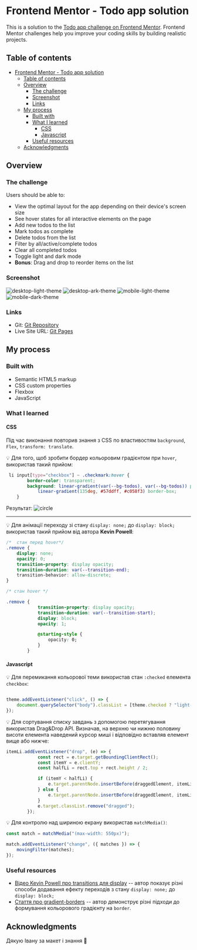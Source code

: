 # Frontend Mentor - Todo app solution

This is a solution to the [Todo app challenge on Frontend Mentor](https://www.frontendmentor.io/challenges/todo-app-Su1_KokOW). Frontend Mentor challenges help you improve your coding skills by building realistic projects. 

## Table of contents

- [Frontend Mentor - Todo app solution](#frontend-mentor---todo-app-solution)
  - [Table of contents](#table-of-contents)
  - [Overview](#overview)
    - [The challenge](#the-challenge)
    - [Screenshot](#screenshot)
    - [Links](#links)
  - [My process](#my-process)
    - [Built with](#built-with)
    - [What I learned](#what-i-learned)
      - [CSS](#css)
      - [Javascript](#javascript)
    - [Useful resources](#useful-resources)
  - [Acknowledgments](#acknowledgments)


## Overview

### The challenge

Users should be able to:

- View the optimal layout for the app depending on their device's screen size
- See hover states for all interactive elements on the page
- Add new todos to the list
- Mark todos as complete
- Delete todos from the list
- Filter by all/active/complete todos
- Clear all completed todos
- Toggle light and dark mode
- **Bonus**: Drag and drop to reorder items on the list

### Screenshot
![desktop-light-theme](./solution/desktop-light.png)
![desktop-ark-theme](./solution/desktop-dark.png)
![mobile-light-theme](./solution/mobile-light.png)
![mobile-dark-theme](./solution/mobile-dark.png)

### Links

- Git: [Git Repository](https://github.com/slavon213/todo-app-Ivan)
- Live Site URL: [Git Pages](https://slavon213.github.io/todo-app-Ivan/)

## My process

### Built with

- Semantic HTML5 markup
- CSS custom properties
- Flexbox
- JavaScript

### What I learned



#### CSS

Під час виконання повторив знання з CSS по властивостям `background`, `Flex`, `transform: translate`.

:bulb: Для того, щоб зробити бордер кольоровим градієнтом при `hover`, використав такий прийом:
```css
 li input[type="checkbox"] ~ .checkmark:hover {
        border-color: transparent;
        background: linear-gradient(var(--bg-todos), var(--bg-todos)) padding-box,
            linear-gradient(135deg, #57ddff, #c058f3) border-box;
    }
```

Результат: ![circle](./solution/circle1.png ) 

---

:bulb: Для  анімації переходу зі стану `display: none;` до `display: block;` використав такий прийом від автора **Kevin Powell**:

```css
/*  стан перед hover*/
.remove {
    display: none;
    opacity: 0;
    transition-property: display opacity;
    transition-duration: var(--transition-end);
    transition-behavior: allow-discrete;
}

/* стан hover */

.remove {
            transition-property: display opacity;
            transition-duration: var(--transition-start);
            display: block;
            opacity: 1;

            @starting-style {
                opacity: 0;
            }
        }
```




#### Javascript

:bulb: Для перемикання кольорової теми використав стан `:checked` елемента `checkbox`:

```javascript

theme.addEventListener("click", () => {
    document.querySelector("body").classList = [theme.checked ? "light-theme" : "dark-theme"];
});
```
:bulb: Для сортування списку завдань з допомогою перетягування  використав Drag&Drop API. Визначав, на верхню чи нижню половину висоти елемента наведений курсор миші і відповідно вставляв елемент вище або нижче:

```javascript
itemLi.addEventListener("drop", (e) => {
            const rect = e.target.getBoundingClientRect();
            const itemY = e.clientY;
            const halfLi = rect.top + rect.height / 2;

            if (itemY < halfLi) {
                e.target.parentNode.insertBefore(draggedElement, itemLi);
            } else {
                e.target.parentNode.insertBefore(draggedElement, itemLi.nextSibling);
            }
            e.target.classList.remove("dragged");
        });
```


:bulb: Для контролю над шириною екрану використав `matchMedia()`:

```javascript
const match = matchMedia("(max-width: 550px)");

match.addEventListener("change", ({ matches }) => {
    movingFilter(matches);
});
```



### Useful resources

- [Відео Kevin Powell про transitions для display](https://www.youtube.com/watch?v=vmDEHAzj2XE) -- автор показує різні способи додавання ефекту переходів з стану `display: none;` до `display: block;`
- [Стаття про gradient-borders](https://codyhouse.co/nuggets/css-gradient-borders) -- автор демонструє різні підходи до формування кольорового градієнту на `border`.



## Acknowledgments

Дякую Івану за макет і знання :wave:

